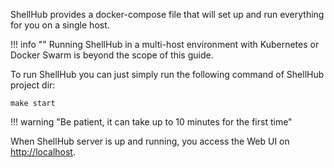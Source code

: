 ShellHub provides a docker-compose file that will set up and run
everything for you on a single host.

!!! info ""
	Running ShellHub in a multi-host environment with Kubernetes or Docker Swarm is beyond the scope of this guide.

To run ShellHub you can just simply run the following command of ShellHub project dir:

```
make start
```

!!! warning "Be patient, it can take up to 10 minutes for the first time"

When ShellHub server is up and running, you access the Web UI on [http://localhost](http://localhost).
